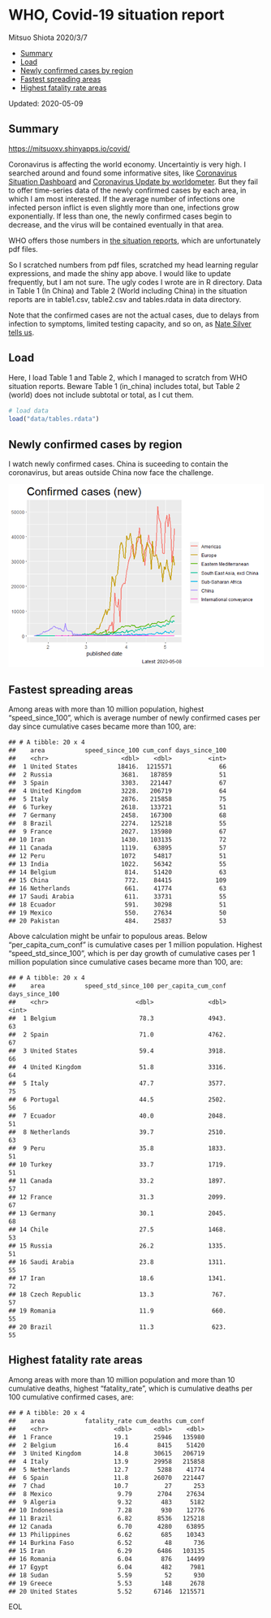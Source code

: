 WHO, Covid-19 situation report
================
Mitsuo Shiota
2020/3/7

  - [Summary](#summary)
  - [Load](#load)
  - [Newly confirmed cases by region](#newly-confirmed-cases-by-region)
  - [Fastest spreading areas](#fastest-spreading-areas)
  - [Highest fatality rate areas](#highest-fatality-rate-areas)

Updated: 2020-05-09

## Summary

<https://mitsuoxv.shinyapps.io/covid/>

Coronavirus is affecting the world economy. Uncertaintiy is very high. I
searched around and found some informative sites, like [Coronavirus
Situation
Dashboard](https://who.maps.arcgis.com/apps/opsdashboard/index.html#/c88e37cfc43b4ed3baf977d77e4a0667)
and [Coronavirus Update by
worldometer](https://www.worldometers.info/coronavirus/). But they fail
to offer time-series data of the newly confirmed cases by each area, in
which I am most interested. If the average number of infections one
infected person inflict is even slightly more than one, infections grow
exponentially. If less than one, the newly confirmed cases begin to
decrease, and the virus will be contained eventually in that area.

WHO offers those numbers in [the situation
reports](https://www.who.int/emergencies/diseases/novel-coronavirus-2019/situation-reports/),
which are unfortunately pdf files.

So I scratched numbers from pdf files, scratched my head learning
regular expressions, and made the shiny app above. I would like to
update frequently, but I am not sure. The ugly codes I wrote are in R
directory. Data in Table 1 (In China) and Table 2 (World including
China) in the situation reports are in table1.csv, table2.csv and
tables.rdata in data directory.

Note that the confirmed cases are not the actual cases, due to delays
from infection to symptoms, limited testing capacity, and so on, as
[Nate Silver tells
us](https://fivethirtyeight.com/features/coronavirus-case-counts-are-meaningless/).

## Load

Here, I load Table 1 and Table 2, which I managed to scratch from WHO
situation reports. Beware Table 1 (in\_china) includes total, but Table
2 (world) does not include subtotal or total, as I cut them.

``` r
# load data
load("data/tables.rdata")
```

## Newly confirmed cases by region

I watch newly confirmed cases. China is suceeding to contain the
coronavirus, but areas outside China now face the challenge.

![](README_files/figure-gfm/chart-1.png)<!-- -->

## Fastest spreading areas

Among areas with more than 10 million population, highest
“speed\_since\_100”, which is average number of newly confirmed cases
per day since cumulative cases became more than 100, are:

    ## # A tibble: 20 x 4
    ##    area           speed_since_100 cum_conf days_since_100
    ##    <chr>                    <dbl>    <dbl>          <int>
    ##  1 United States           18416.  1215571             66
    ##  2 Russia                   3681.   187859             51
    ##  3 Spain                    3303.   221447             67
    ##  4 United Kingdom           3228.   206719             64
    ##  5 Italy                    2876.   215858             75
    ##  6 Turkey                   2618.   133721             51
    ##  7 Germany                  2458.   167300             68
    ##  8 Brazil                   2274.   125218             55
    ##  9 France                   2027.   135980             67
    ## 10 Iran                     1430.   103135             72
    ## 11 Canada                   1119.    63895             57
    ## 12 Peru                     1072     54817             51
    ## 13 India                    1022.    56342             55
    ## 14 Belgium                   814.    51420             63
    ## 15 China                     772.    84415            109
    ## 16 Netherlands               661.    41774             63
    ## 17 Saudi Arabia              611.    33731             55
    ## 18 Ecuador                   591.    30298             51
    ## 19 Mexico                    550.    27634             50
    ## 20 Pakistan                  484.    25837             53

Above calculation might be unfair to populous areas. Below
“per\_capita\_cum\_conf” is cumulative cases per 1 million population.
Highest “speed\_std\_since\_100”, which is per day growth of cumulative
cases per 1 million population since cumulative cases became more than
100, are:

    ## # A tibble: 20 x 4
    ##    area           speed_std_since_100 per_capita_cum_conf days_since_100
    ##    <chr>                        <dbl>               <dbl>          <int>
    ##  1 Belgium                       78.3               4943.             63
    ##  2 Spain                         71.0               4762.             67
    ##  3 United States                 59.4               3918.             66
    ##  4 United Kingdom                51.8               3316.             64
    ##  5 Italy                         47.7               3577.             75
    ##  6 Portugal                      44.5               2502.             56
    ##  7 Ecuador                       40.0               2048.             51
    ##  8 Netherlands                   39.7               2510.             63
    ##  9 Peru                          35.8               1833.             51
    ## 10 Turkey                        33.7               1719.             51
    ## 11 Canada                        33.2               1897.             57
    ## 12 France                        31.3               2099.             67
    ## 13 Germany                       30.1               2045.             68
    ## 14 Chile                         27.5               1468.             53
    ## 15 Russia                        26.2               1335.             51
    ## 16 Saudi Arabia                  23.8               1311.             55
    ## 17 Iran                          18.6               1341.             72
    ## 18 Czech Republic                13.3                767.             57
    ## 19 Romania                       11.9                660.             55
    ## 20 Brazil                        11.3                623.             55

## Highest fatality rate areas

Among areas with more than 10 million population and more than 10
cumulative deaths, highest “fatality\_rate”, which is cumulative deaths
per 100 cumulative confirmed cases, are:

    ## # A tibble: 20 x 4
    ##    area           fatality_rate cum_deaths cum_conf
    ##    <chr>                  <dbl>      <dbl>    <dbl>
    ##  1 France                 19.1       25946   135980
    ##  2 Belgium                16.4        8415    51420
    ##  3 United Kingdom         14.8       30615   206719
    ##  4 Italy                  13.9       29958   215858
    ##  5 Netherlands            12.7        5288    41774
    ##  6 Spain                  11.8       26070   221447
    ##  7 Chad                   10.7          27      253
    ##  8 Mexico                  9.79       2704    27634
    ##  9 Algeria                 9.32        483     5182
    ## 10 Indonesia               7.28        930    12776
    ## 11 Brazil                  6.82       8536   125218
    ## 12 Canada                  6.70       4280    63895
    ## 13 Philippines             6.62        685    10343
    ## 14 Burkina Faso            6.52         48      736
    ## 15 Iran                    6.29       6486   103135
    ## 16 Romania                 6.04        876    14499
    ## 17 Egypt                   6.04        482     7981
    ## 18 Sudan                   5.59         52      930
    ## 19 Greece                  5.53        148     2678
    ## 20 United States           5.52      67146  1215571

EOL
